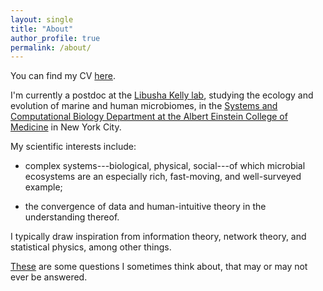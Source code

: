 ```yaml
---
layout: single
title: "About"
author_profile: true
permalink: /about/
---
```


You can find my CV [here](https://github.com/wkc1986/wkc-cv/blob/master/wkc-cv.pdf).

I'm currently a postdoc at the [Libusha Kelly lab](http://www.kellylab.org/), studying the ecology and evolution of marine and human microbiomes, in the [Systems and Computational Biology Department at the Albert Einstein College of Medicine](https://www.einstein.yu.edu/departments/systems-computational-biology/) in New York City.

My scientific interests include:

* complex systems---biological, physical, social---of which microbial ecosystems are an especially rich, fast-moving, and well-surveyed example;

* the convergence of data and human-intuitive theory in the understanding thereof.

I typically draw inspiration from information theory, network theory, and statistical physics, among other things.

[These](/questions/) are some questions I sometimes think about, that may or may not ever be answered.
